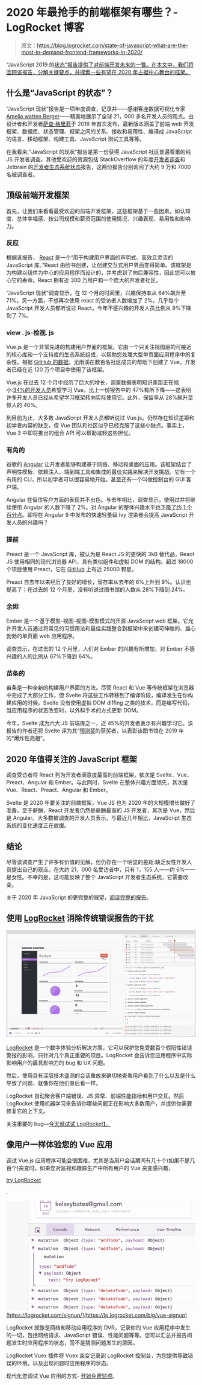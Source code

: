 # 2020 年最抢手的前端框架有哪些？- LogRocket 博客

> 原文：<https://blog.logrocket.com/state-of-javascript-what-are-the-most-in-demand-frontend-frameworks-in-2020/>

“JavaScript 2019 的[状态”报告提供了对前端开发未来的一瞥。在本文中，我们将回顾该报告，分解关键要点，并探索一些有望在 2020 年占据中心舞台的框架。](https://2019.stateofjs.com/)

## 什么是“JavaScript 的状态”？

“JavaScript 现状”报告是一项年度调查，记录并——感谢客座数据可视化专家[Amelia watten Berger](https://wattenberger.com/)——精美地展示了全球 21，000 多名开发人员的观点。由设计者和开发者[萨查·格里菲](http://sachagreif.com/)于 2016 年首次发布，最新版本涵盖了前端 web 开发框架、数据库、状态管理、框架之间的关系、接收和易用性、编译成 JavaScript 的语言、移动框架、构建工具、JavaScript 测试工具等等。

在我看来,“JavaScript 的现状”报告是第一份获得 JavaScript 社区普遍尊重的纯 JS 开发者调查。其他受欢迎的资源包括 StackOverflow 的年度[开发者调查](https://insights.stackoverflow.com/survey/2019)和 Jetbrain 的[开发者生态系统状态](https://www.jetbrains.com/lp/devecosystem-2019/)报告，这两份报告分别询问了大约 9 万和 7000 名被调查者。

## 顶级前端开发框架

首先，让我们来看看最受欢迎的前端开发框架，这些框架基于一些因素，如认知度、总体幸福感、按公司规模和薪资范围的使用情况、兴趣表现、易用性和影响力。

### 反应

根据该报告， [React](https://reactjs.org/) 是一个“用于构建用户界面的声明式、高效且灵活的 JavaScript 库。”React 由脸书创建，让创建交互式用户界面变得简单。该框架是为构建以组件为中心的应用程序而设计的，并考虑到了向后兼容性，因此您可以放心它的寿命。React 拥有近 300 万用户和一个庞大的开发者社区。

“JavaScript 现状”调查显示，在 12 个月的时间里，兴趣保持率从 64%飙升至 71%。另一方面，不想再次使用 react 的受访者人数增加了 2%。几乎每个 JavaScript 开发人员都听说过 React，今年不感兴趣的开发人员比例从 9%下降到了 7%。

### view . js-检视. js

Vue.js 是一个非常先进的构建用户界面的框架。它由一个只关注视图层的可接近的核心库和一个支持库的生态系统组成，以帮助您处理大型单页面应用程序中的复杂性。根据 [GitHub 的数据](https://github.com/vuejs/vue/network/dependents?package_id=UGFja2FnZS00OTM3Mjg3MDY%3D)，尤雨溪在数百名社区成员的帮助下创建了 Vue，开发者已经在近 120 万个项目中使用了该框架。

Vue.js 在过去 12 个月中经历了巨大的增长，调查数据表明知识差距正在缩小:[34%的开发人员](https://2019.stateofjs.com/front-end-frameworks/vuejs/)希望学习 Vue，比上一份报告中的 47%有所下降——这表明许多开发人员已经从希望学习框架转向实际使用它。此外，保留率从 28%飙升至惊人的 40%。

到目前为止，大多数 JavaScript 开发人员都听说过 Vue.js。仍然存在知识差距和初学者内容的缺乏，但 Vue 团队和社区似乎已经克服了这些小缺点。事实上，Vue 3 中即将推出的组合 API 可以帮助减轻这些担忧。

### 有角的

谷歌的 [Angular](https://angular.io/) 让开发者能够构建基于网络、移动和桌面的应用。该框架结合了声明性模板、依赖注入、端到端工具和集成的最佳实践来解决开发挑战。它有一个有用的 CLI，所以初学者可以很容易地开始。甚至还有一个叫做控制台的 GUI 客户端。

Angular 在留住客户方面的表现并不出色。与去年相比，调查显示，使用过并将继续使用 Angular 的人数下降了 2%。对 Angular 的整体兴趣水平[也下降了约 1 个百分点](https://2019.stateofjs.com/front-end-frameworks/angular/)。即将在 Angular 9 中发布的快速轻量级 Ivy 渲染器会提高 JavaScript 开发人员的兴趣吗？

### 提前

Preact 是一个 JavaScript 库，被认为是 React JS 的更快的 3kB 替代品，React JS 使用相同的现代浏览器 API，具有类似组件和虚拟 DOM 的结构。超过 18000 个项目使用 Preact，它在 [GitHub](https://github.com/preactjs/preact/stargazers) 上有近 25000 颗星。

Preact 自去年以来经历了良好的增长，留存率从去年的 6%上升到 9%。认识也提高了；在过去的 12 个月里，没有听说过图书馆的人数从 28%下降到 24%。

### 余烬

Ember 是一个基于模型-视图-视图-模型模式的开源 JavaScript web 框架。它允许开发人员通过将常见的习惯用法和最佳实践整合到框架中来创建可伸缩的、雄心勃勃的单页面 web 应用程序。

调查显示，在过去的 12 个月里，人们对 Ember 的兴趣有所增加，对 Ember 不感兴趣的人的比例从 67%下降到 64%。

### 苗条的

苗条是一种全新的构建用户界面的方法。尽管 React 和 Vue 等传统框架在浏览器中完成了大部分工作，但 Svelte 将这些工作转移到了编译阶段，编译发生在你构建应用的时候。Svelte 没有使用虚拟 DOM diffing 之类的技术，而是编写代码，当应用程序的状态改变时，以外科手术的方式更新 DOM。

今年，Svelte 成为六大 JS 前端库之一，近 45%的开发者表示有兴趣学习它。该报告的作者还将 Svelte 评为其“[预测奖](https://2019.stateofjs.com/awards/)的获奖者，以表彰该图书馆在 2019 年的“爆炸性亮相”。

## 2020 年值得关注的 JavaScript 框架

调查受访者将 React 列为开发者满意度最高的前端框架，依次是 Svelte、Vue、Preact、Angular 和 Ember。与此同时，Svelte 在整体兴趣方面领先，其次是 Vue、React、Preact、Angular 和 Ember。

Svelte 是 2020 年要关注的前端框架，Vue JS 也为 2020 年的大规模增长做好了准备。至于薪酬，React 开发者仍然是薪酬最高的 JS 开发者，其次是 Vue，然后是 Angular。大多数被调查的开发人员表示，与最近几年相比，JavaScript 生态系统的变化速度正在放缓。

## 结论

尽管该调查产生了许多有价值的见解，但仍存在一个明显的差距:缺乏女性开发人员提出自己的观点。在大约 21，000 名受访者中，只有 1，155 人——约 6%——是女性。不幸的是，这可能反映了整个 JavaScript 开发者生态系统，它需要改变。

关于 2020 年 JavaScript 的更完整的展望，[阅读完整的报告](https://2019.stateofjs.com)。

## 使用 [LogRocket](https://lp.logrocket.com/blg/signup) 消除传统错误报告的干扰

[![LogRocket Dashboard Free Trial Banner](img/d6f5a5dd739296c1dd7aab3d5e77eeb9.png)](https://lp.logrocket.com/blg/signup)

[LogRocket](https://lp.logrocket.com/blg/signup) 是一个数字体验分析解决方案，它可以保护您免受数百个假阳性错误警报的影响，只针对几个真正重要的项目。LogRocket 会告诉您应用程序中实际影响用户的最具影响力的 bug 和 UX 问题。

然后，使用具有深层技术遥测的会话重放来确切地查看用户看到了什么以及是什么导致了问题，就像你在他们身后看一样。

LogRocket 自动聚合客户端错误、JS 异常、前端性能指标和用户交互。然后 LogRocket 使用机器学习来告诉你哪些问题正在影响大多数用户，并提供你需要修复它的上下文。

关注重要的 bug—[今天就试试 LogRocket】。](https://lp.logrocket.com/blg/signup-issue-free)

## 像用户一样体验您的 Vue 应用

调试 Vue.js 应用程序可能会很困难，尤其是当用户会话期间有几十个(如果不是几百个)突变时。如果您对监视和跟踪生产中所有用户的 Vue 突变感兴趣，

[try LogRocket](https://lp.logrocket.com/blg/vue-signup)

.

[![LogRocket Dashboard Free Trial Banner](img/0d269845910c723dd7df26adab9289cb.png)](https://lp.logrocket.com/blg/vue-signup)[https://logrocket.com/signup/](https://lp.logrocket.com/blg/vue-signup)

LogRocket 就像是网络和移动应用程序的 DVR，记录你的 Vue 应用程序中发生的一切，包括网络请求、JavaScript 错误、性能问题等等。您可以汇总并报告问题发生时应用程序的状态，而不是猜测问题发生的原因。

LogRocket Vuex 插件将 Vuex 突变记录到 LogRocket 控制台，为您提供导致错误的环境，以及出现问题时应用程序的状态。

现代化您调试 Vue 应用的方式- [开始免费监控](https://lp.logrocket.com/blg/vue-signup)。